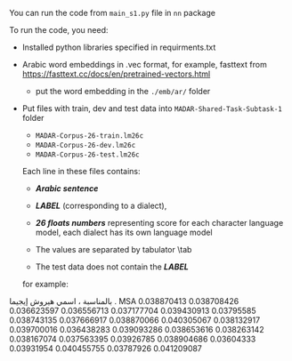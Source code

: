 You can run the code from `main_s1.py` file in `nn` package

To run the code, you need:
* Installed python libraries specified in requirments.txt
* Arabic word embeddings in .vec format, for example, fasttext from https://fasttext.cc/docs/en/pretrained-vectors.html
    * put the word embedding in the `./emb/ar/` folder
    
* Put files with train, dev and test data into `MADAR-Shared-Task-Subtask-1` folder
    * `MADAR-Corpus-26-train.lm26c`
    * `MADAR-Corpus-26-dev.lm26c`
    * `MADAR-Corpus-26-test.lm26c`
    
    Each line in these files contains:
     * _**Arabic sentence**_
     *  **_LABEL_** (corresponding to a dialect),
     * _**26 floats numbers**_ representing score for each character language model, each dialect has its own language model
     
     * The values are separated by tabulator \tab
     * The test data does not contain the **_LABEL_**
     
     for example:
     
 بالمناسبة ، اسمي هيروش إيجيما .	MSA	0.038870413	0.038708426	0.036623597	0.036556713	0.037177704	0.039430913	0.03795585	0.038743135	0.037666917	0.038870066	0.040305067	0.038132917	0.039700016	0.036438283	0.039093286	0.038653616	0.038263142	0.038167074	0.037563395	0.03926785	0.038904686	0.03604333	0.03931954	0.040455755	0.03787926	0.041209087